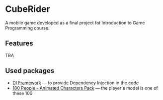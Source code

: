 ﻿# CubeRider
A mobile game developed as a final project fot Introduction to Game Programming course.

## Features
TBA

## Used packages
* [DI Framework](https://github.com/Delt06/di-framework/) — to provide Dependency Injection in the code
* [100 People - Animated Characters Pack](https://assetstore.unity.com/packages/3d/characters/humanoids/humans/100-people-animated-characters-pack-149966) — the player's model is one of these 100